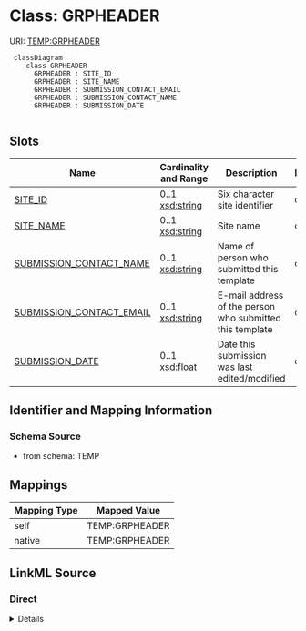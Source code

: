 # Class: GRPHEADER



URI: [TEMP:GRPHEADER](https://example.org/TEMP/GRPHEADER)


```mermaid
 classDiagram
    class GRPHEADER
      GRPHEADER : SITE_ID
      GRPHEADER : SITE_NAME
      GRPHEADER : SUBMISSION_CONTACT_EMAIL
      GRPHEADER : SUBMISSION_CONTACT_NAME
      GRPHEADER : SUBMISSION_DATE
      
```



<!-- no inheritance hierarchy -->


## Slots

| Name | Cardinality and Range | Description | Inheritance |
| ---  | --- | --- | --- |
| [SITE_ID](SITE_ID.md) | 0..1 <br/> [xsd:string](xsd:string) | Six character site identifier | direct |
| [SITE_NAME](SITE_NAME.md) | 0..1 <br/> [xsd:string](xsd:string) | Site name | direct |
| [SUBMISSION_CONTACT_NAME](SUBMISSION_CONTACT_NAME.md) | 0..1 <br/> [xsd:string](xsd:string) | Name of person who submitted this template | direct |
| [SUBMISSION_CONTACT_EMAIL](SUBMISSION_CONTACT_EMAIL.md) | 0..1 <br/> [xsd:string](xsd:string) | E-mail address of the person who submitted this template | direct |
| [SUBMISSION_DATE](SUBMISSION_DATE.md) | 0..1 <br/> [xsd:float](xsd:float) | Date this submission was last edited/modified | direct |







## Identifier and Mapping Information







### Schema Source


* from schema: TEMP





## Mappings

| Mapping Type | Mapped Value |
| ---  | ---  |
| self | TEMP:GRPHEADER |
| native | TEMP:GRPHEADER |


## LinkML Source

<!-- TODO: investigate https://stackoverflow.com/questions/37606292/how-to-create-tabbed-code-blocks-in-mkdocs-or-sphinx -->

### Direct

<details>
```yaml
name: GRP_HEADER
from_schema: TEMP
rank: 1000
slots:
- SITE_ID
- SITE_NAME
- SUBMISSION_CONTACT_NAME
- SUBMISSION_CONTACT_EMAIL
- SUBMISSION_DATE
slot_usage:
  SITE_ID:
    name: SITE_ID
    description: Six character site identifier. MANDATORY if site is already registered
    comments:
    - The code is assigned by the network and communicated to the PI when the site
      is first registered. Use only the assigned code once it has been assigned. If
      you do not yet have a site_id contact your regional network to get one assigned.
    identifier: true
    domain_of:
    - GRP_HEADER
    - GRP_HEADER
  SITE_NAME:
    name: SITE_NAME
    description: Site name
    comments:
    - The name should be related to the location where the site is installed and not
      the name of the vegetation type (e.g. "Central Park New York" is ok, "forest"
      is not).
    domain_of:
    - GRP_HEADER
    - GRP_HEADER
    required: true
  SUBMISSION_CONTACT_EMAIL:
    name: SUBMISSION_CONTACT_EMAIL
    description: E-mail address of the person who submitted this template
    comments:
    - This person is the one that we will contact to get help solving issues related
      to the data import process for this data submission.
    domain_of:
    - GRP_HEADER
    - GRP_HEADER
    required: true
  SUBMISSION_CONTACT_NAME:
    name: SUBMISSION_CONTACT_NAME
    description: Name of person who submitted this template
    comments:
    - This person is the one that we will contact to get help solving issues related
      to the data import process for this data submission.
    domain_of:
    - GRP_HEADER
    - GRP_HEADER
    required: true
  SUBMISSION_DATE:
    name: SUBMISSION_DATE
    description: Date this submission was last edited/modified
    comments:
    - If you change this template's contents, this date should be the date of the
      last change.
    domain_of:
    - GRP_HEADER
    - GRP_HEADER
    required: true

```
</details>

### Induced

<details>
```yaml
name: GRP_HEADER
from_schema: TEMP
rank: 1000
slot_usage:
  SITE_ID:
    name: SITE_ID
    description: Six character site identifier. MANDATORY if site is already registered
    comments:
    - The code is assigned by the network and communicated to the PI when the site
      is first registered. Use only the assigned code once it has been assigned. If
      you do not yet have a site_id contact your regional network to get one assigned.
    identifier: true
    domain_of:
    - GRP_HEADER
    - GRP_HEADER
  SITE_NAME:
    name: SITE_NAME
    description: Site name
    comments:
    - The name should be related to the location where the site is installed and not
      the name of the vegetation type (e.g. "Central Park New York" is ok, "forest"
      is not).
    domain_of:
    - GRP_HEADER
    - GRP_HEADER
    required: true
  SUBMISSION_CONTACT_EMAIL:
    name: SUBMISSION_CONTACT_EMAIL
    description: E-mail address of the person who submitted this template
    comments:
    - This person is the one that we will contact to get help solving issues related
      to the data import process for this data submission.
    domain_of:
    - GRP_HEADER
    - GRP_HEADER
    required: true
  SUBMISSION_CONTACT_NAME:
    name: SUBMISSION_CONTACT_NAME
    description: Name of person who submitted this template
    comments:
    - This person is the one that we will contact to get help solving issues related
      to the data import process for this data submission.
    domain_of:
    - GRP_HEADER
    - GRP_HEADER
    required: true
  SUBMISSION_DATE:
    name: SUBMISSION_DATE
    description: Date this submission was last edited/modified
    comments:
    - If you change this template's contents, this date should be the date of the
      last change.
    domain_of:
    - GRP_HEADER
    - GRP_HEADER
    required: true
attributes:
  SITE_ID:
    name: SITE_ID
    description: Six character site identifier. MANDATORY if site is already registered
    comments:
    - The code is assigned by the network and communicated to the PI when the site
      is first registered. Use only the assigned code once it has been assigned. If
      you do not yet have a site_id contact your regional network to get one assigned.
    from_schema: TEMP
    rank: 1000
    identifier: true
    alias: SITE_ID
    owner: GRP_HEADER
    domain_of:
    - GRP_HEADER
    range: string
  SITE_NAME:
    name: SITE_NAME
    description: Site name
    comments:
    - The name should be related to the location where the site is installed and not
      the name of the vegetation type (e.g. "Central Park New York" is ok, "forest"
      is not).
    from_schema: TEMP
    rank: 1000
    alias: SITE_NAME
    owner: GRP_HEADER
    domain_of:
    - GRP_HEADER
    range: string
    required: true
  SUBMISSION_CONTACT_NAME:
    name: SUBMISSION_CONTACT_NAME
    description: Name of person who submitted this template
    comments:
    - This person is the one that we will contact to get help solving issues related
      to the data import process for this data submission.
    from_schema: TEMP
    rank: 1000
    alias: SUBMISSION_CONTACT_NAME
    owner: GRP_HEADER
    domain_of:
    - GRP_HEADER
    range: string
    required: true
  SUBMISSION_CONTACT_EMAIL:
    name: SUBMISSION_CONTACT_EMAIL
    description: E-mail address of the person who submitted this template
    comments:
    - This person is the one that we will contact to get help solving issues related
      to the data import process for this data submission.
    from_schema: TEMP
    rank: 1000
    alias: SUBMISSION_CONTACT_EMAIL
    owner: GRP_HEADER
    domain_of:
    - GRP_HEADER
    range: string
    required: true
  SUBMISSION_DATE:
    name: SUBMISSION_DATE
    description: Date this submission was last edited/modified
    comments:
    - If you change this template's contents, this date should be the date of the
      last change.
    from_schema: TEMP
    rank: 1000
    alias: SUBMISSION_DATE
    owner: GRP_HEADER
    domain_of:
    - GRP_HEADER
    range: float
    required: true
    unit:
      symbol: YYYYMMDD

```
</details>
